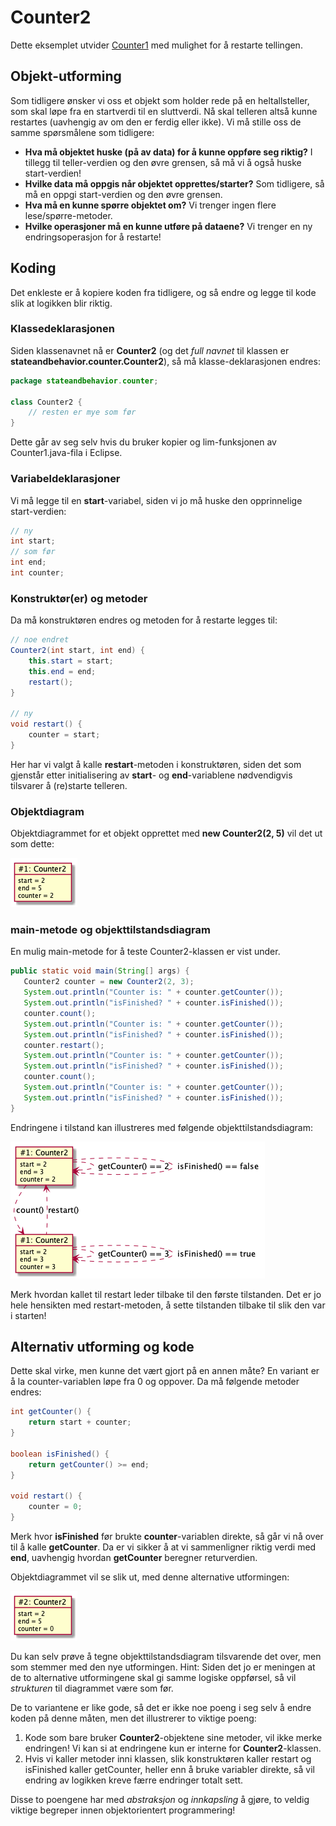 # Counter2

Dette eksemplet utvider [Counter1](Counter1.md) med mulighet for å restarte tellingen.

## Objekt-utforming

Som tidligere ønsker vi oss et objekt som holder rede på en heltallsteller, som skal løpe fra en startverdi til en sluttverdi.
Nå skal telleren altså kunne restartes (uavhengig av om den er ferdig eller ikke). Vi må stille oss de samme spørsmålene som tidligere:
- **Hva må objektet huske (på av data) for å kunne oppføre seg riktig?** I tillegg til teller-verdien og den øvre grensen, så må vi å også huske start-verdien!
- **Hvilke data må oppgis når objektet opprettes/starter?** Som tidligere, så må en oppgi start-verdien og den øvre grensen.
- **Hva må en kunne spørre objektet om?** Vi trenger ingen flere lese/spørre-metoder.
- **Hvilke operasjoner må en kunne utføre på dataene?** Vi trenger en ny endringsoperasjon for å restarte!

## Koding

Det enkleste er å kopiere koden fra tidligere, og så endre og legge til kode slik at logikken blir riktig.

### Klassedeklarasjonen

Siden klassenavnet nå er **Counter2** (og det *full navnet* til klassen er **stateandbehavior.counter.Counter2**), så må klasse-deklarasjonen endres:

```java
package stateandbehavior.counter;

class Counter2 {
	// resten er mye som før
}
```

Dette går av seg selv hvis du bruker kopier og lim-funksjonen av Counter1.java-fila i Eclipse.

### Variabeldeklarasjoner

Vi må legge til en **start**-variabel, siden vi jo må huske den opprinnelige start-verdien:

```java
// ny
int start;
// som før
int end;
int counter;
```

### Konstruktør(er) og metoder

Da må konstruktøren endres og metoden for å restarte legges til:

```java
// noe endret
Counter2(int start, int end) {
	this.start = start;
	this.end = end;
	restart();
}

// ny
void restart() {
	counter = start;
}
```

Her har vi valgt å kalle **restart**-metoden i konstruktøren, siden det som gjenstår etter initialisering av **start**- og **end**-variablene nødvendigvis tilsvarer å (re)starte telleren. 

### Objektdiagram

Objektdiagrammet for et objekt opprettet med **new Counter2(2, 5)** vil det ut som dette:

![Objektdiagram for objekt laget med **new Counter2(2, 5)**](Counter2-object.png)

### main-metode og objekttilstandsdiagram

En mulig main-metode for å teste Counter2-klassen er vist under.

```java
public static void main(String[] args) {
   Counter2 counter = new Counter2(2, 3);
   System.out.println("Counter is: " + counter.getCounter());
   System.out.println("isFinished? " + counter.isFinished());
   counter.count();
   System.out.println("Counter is: " + counter.getCounter());
   System.out.println("isFinished? " + counter.isFinished());
   counter.restart();
   System.out.println("Counter is: " + counter.getCounter());
   System.out.println("isFinished? " + counter.isFinished());
   counter.count();
   System.out.println("Counter is: " + counter.getCounter());
   System.out.println("isFinished? " + counter.isFinished());
}
```

Endringene i tilstand kan illustreres med følgende objekttilstandsdiagram:

![Objekttilstandsdiagram for Counter2-objekt opprettet i **main**-metoden](Counter2-object-states.png)

Merk hvordan kallet til restart leder tilbake til den første tilstanden. Det er jo hele hensikten med restart-metoden, å sette tilstanden tilbake til slik den var i starten!

## Alternativ utforming og kode

Dette skal virke, men kunne det vært gjort på en annen måte? En variant er å la counter-variablen løpe fra 0 og oppover. Da må følgende metoder endres:

```java
int getCounter() {
	return start + counter;
}

boolean isFinished() {
	return getCounter() >= end;
}

void restart() {
	counter = 0;
}
```

Merk hvor **isFinished** før brukte **counter**-variablen direkte, så går vi nå over til å kalle **getCounter**. Da er vi sikker å at vi sammenligner riktig verdi med **end**, uavhengig hvordan **getCounter** beregner returverdien.

Objektdiagrammet vil se slik ut, med denne alternative utformingen:

![Objektdiagram for objekt laget med **new Counter2(2, 5)**](Counter2-object-alt.png)

Du kan selv prøve å tegne objekttilstandsdiagram tilsvarende det over, men som stemmer med den nye utformingen. Hint: Siden det jo er meningen at de to alternative utformingene skal gi samme logiske oppførsel, så vil *strukturen* til diagrammet være som før.

De to variantene er like gode, så det er ikke noe poeng i seg selv å endre koden på denne måten, men det illustrerer to viktige poeng:
1. Kode som bare bruker **Counter2**-objektene sine metoder, vil ikke merke endringen! Vi kan si at endringene kun er interne for **Counter2**-klassen.
2. Hvis vi kaller metoder inni klassen, slik konstruktøren kaller restart og isFinished kaller getCounter, heller enn å bruke variabler direkte, så vil endring av logikken kreve færre endringer totalt sett.

Disse to poengene har med *abstraksjon* og *innkapsling* å gjøre, to veldig viktige begreper innen objektorientert programmering!
